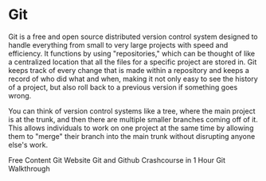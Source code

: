# Git

Git is a free and open source distributed version control system designed to handle everything from small to very large projects with speed and efficiency. It functions by using "repositories," which can be thought of like a centralized location that all the files for a specific project are stored in. Git keeps track of every change that is made within a repository and keeps a record of who did what and when, making it not only easy to see the history of a project, but also roll back to a previous version if something goes wrong. 

You can think of version control systems like a tree, where the main project is at the trunk, and then there are multiple smaller branches coming off of it. This allows individuals to work on one project at the same time by allowing them to "merge" their branch into the main trunk without disrupting anyone else's work.

<ResourceGroupTitle>Free Content</ResourceGroupTitle>
<BadgeLink colorScheme='blue' badgeText='Official Website' href='https://git-scm.com/'>Git Website</BadgeLink>
<BadgeLink badgeText='Watch' href='https://www.youtube.com/watch?v=RGOj5yH7evk'>Git and Github Crashcourse in 1 Hour</BadgeLink>
<BadgeLink colorScheme='yellow' badgeText='Read' href='https://phoenixnap.com/kb/how-to-use-git'>Git Walkthrough</BadgeLink>
